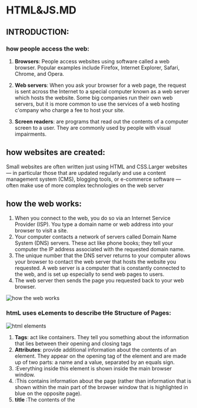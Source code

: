 # HTML&JS.MD

## INTRODUCTION:
### how people access the web:
1. **Browsers**: People access websites using software called a web browser. Popular examples include Firefox,
Internet Explorer, Safari, Chrome, and Opera.

2. **Web servers**: When you ask your browser for a web page, the request is sent across the Internet 
to a special computer known as a web server which hosts the website.
Some big companies run their own web servers, but it is more common to use the services 
of a web hosting c'ompany who charge a fee to host your site.

3. **Screen readers**: are programs that read out the contents of a computer screen to a user. 
 They are commonly used by people with visual impairments.
 
## how websites are created:
Small websites are often written just using HTML and CSS.Larger websites — in particular those that are updated regularly and use a content management system (CMS), 
blogging tools, or e-commerce software — often make use of more complex technologies on the web server

## how the web works:
1. When you connect to the web, you do so via an Internet Service Provider (ISP). 
You type a domain name or web address into your browser to visit a site.
2. Your computer contacts a network of servers called Domain Name System (DNS) servers. These act like phone books;
 they tell your computer the IP address associated with the requested domain name.
3. The unique number that the DNS server returns to your computer allows your browser to contact the web server that hosts the website you requested. 
A web server is a computer that is constantly connected to the web, and is set up especially to send web pages to users.
4. The web server then sends the page you requested back to your web browser.

![how the web works](https://res.cloudinary.com/academind-gmbh/image/upload/f_auto,q_auto/c_limit,dpr_3.0,g_center,w_400/v1/academind.com/content/tutorials/how-the-web-works/how-the-web-works-big-picture)

### htmL uses eLements to describe tHe Structure of Pages:

![html elements](https://encrypted-tbn0.gstatic.com/images?q=tbn:ANd9GcTDEvaxCPpk3DF6E4vugvzbkL7kJGnxiGHHQw&usqp=CAU)

1. **Tags**: act like containers. They tell you something about the information that lies between their opening and closing tags 
2. **Attributes**: provide additional information about the contents of an element. They appear on the opening tag of the element and are made up of two parts:
a name and a value, separated by an equals sign.
3. **<body>**:Everything inside this element is shown inside the main browser window.
4. **<head>**:This contains information about the page (rather than information that is shown within 
the main part of the browser window that is highlighted in blue on the opposite page). 
5. **title** :The contents of the <title> element are either shown in the top of the browser, above where you usually
type in the URL of the page you want to visit, or on the tab for that page 
 
# EXTRA MARKUP
## DOCTYPE :
tell a browser which version of HTML the page is using (although browsers usually display the page even if it is not included).
## id attribute:
Every HTML element can carry the id attribute. It is used to uniquely identify that element from other elements on the page
## Class attribute :
Every HTML element can also carry a class attribute. Sometimes, rather than uniquely identifying one element within a document, you will want a way to identify several elements as being different from the other elements on the page.
### block level :elements will always appear to start on a new line in the browser window.
 
## grouping text and elemints:
1. The <div> :element allows you to group a set of elements together in one block-level box.
2. The <span>: element acts like an inline equivalent of the <div>element. It is used to either:
* Contain a section of text where there is no other suitable element to differentiate it from its surrounding text
* Contain a number of inline elements
3. Iframe: is like a little window that has been cut into your page — and in that window you can see another page. 
The term iframe is an abbreviation of inline frame.
 # Escape Characters:
1. There are some characters that are used in and reserved by HTML code. (For example, the left and right angled brackets)
2. Therefore, if you want these characters to appear on your page you need to use what are termed "escape" characters (also known as escape codes or entity references)
3. There are also special codes that can be used to show symbols such as copyright and trademark, currency symbols, mathematical characters, and some punctuation marks.
### example:
1. Pound sign :&pound; &#163
2. Less-than sign: &lt;   &#60;
3. Cent sign:&cent;&#162;
4. Copyright symbol &copy;&#169;
 
 ## New HTML5 layout eLements :
HTML5 introduces a new set of elements that allow you to divide up the parts of a page. The names of these elements indicate the kind of content you will find in them. 
1. header and footer :The main header or footer ●that appears at the top or bottom of every page on the site.
2. nav :is used to contain the major navigational blocks on the site such as the primary site navigatio.
3. article : element acts as a container for any section of a page that could stand alone and potentially be syndicated
4. section : element groups related content together, and typically each section would have its own heading

# script
A  script is a series of instructions that the computer can follow in  order to achieve a goal.
## how to js make web pages more interactive
1. ACCESS CONTENT
2. MODIFY CONTENT 
3. PROGRAM RULES
4. REACT TO EVENTS
## WRITING A SCRIPT:
1. DEFINE THE GOAL : First, you need to define the task you want to achieve.
2. DESIGN THE SCRIPT : write down individual steps that the computer needs to perform in order to complete each 
individual task (and any information it needs to perform the task)
3. CODE EACH STEP:Each of the steps needs to be written in 
a programming language that the computer understands
##  expression :
1. EXPRESSIO NS THAT JUST ASSIGN A VALUE TO A VARIABLE
2. EXPRESSIONS THAT USE TWO OR MORE VALUES TO RETURN A SINGLE VALUE

 
